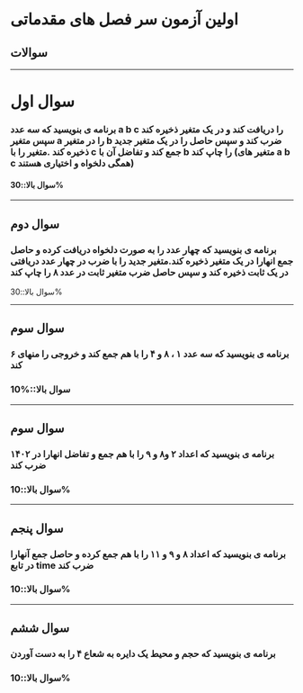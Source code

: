# اولین آزمون سر فصل های مقدماتی
## سوالات
-----------------------
# سوال اول
### برنامه ی بنویسید که سه عدد a b c را دریافت کند و در یک متغیر ذخیره کند سپس متغیر a را در متغیر b ضرب کند و سپس حاصل را در یک متغیر جدید ذخیره کند .متغیر  را با c جمع کند و تفاضل آن با b را چاپ کند (متغیر های a b c همگی دلخواه و اختیاری هستند)
#### سوال بالا::30%


-----------------------------------
## سوال دوم 
### برنامه ی بنویسید که چهار عدد را به صورت دلخواه دریافت کرده و حاصل جمع انهارا در یک متغیر ذخیره کند.متغیر جدید را با ضرب در چهار عدد دریافتی در یک ثابت ذخیره کند و سپس حاصل ضرب متغیر ثابت در عدد ۸ را چاپ کند
سوال بالا::30%

-----------------------------------

## سوال سوم 
### برنامه ی بنویسید که سه عدد ۱ ، ۸ و ۴ را با هم جمع کند و خروجی را منهای ۶ کند
### سوال بالا::%10 


-----------------------------------

## سوال سوم 
### برنامه ی بنویسید که اعداد ۲ و۸ و ۹ را با هم جمع و تفاضل انهارا در ۱۴۰۲ ضرب کند
### سوال بالا::10%


-----------------------------------


## سوال پنجم
### برنامه ی بنویسید که اعداد ۸ و ۹ و ۱۱ را با هم جمع کرده و حاصل جمع آنهارا در تابع time ضرب کند
### سوال بالا::10%

-----------------------------------

## سوال ششم 
### برنامه ی بنویسید که حجم و محیط یک دایره به شعاع ۴ را به دست آوردن
### سوال بالا::10%
